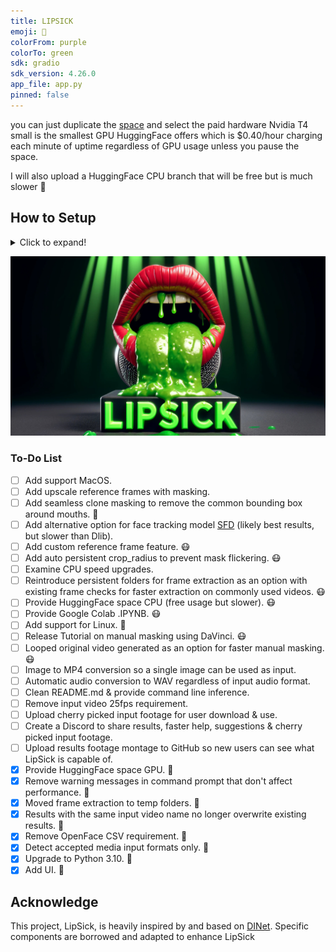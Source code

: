```yaml
---
title: LIPSICK
emoji: 🤮
colorFrom: purple
colorTo: green
sdk: gradio
sdk_version: 4.26.0
app_file: app.py
pinned: false
---
```

you can just duplicate the [space](https://huggingface.co/spaces/Inferencer/LipSick) and select the paid hardware Nvidia T4 small is 
the smallest GPU HuggingFace offers which is $0.40/hour charging each minute of uptime regardless of GPU usage unless you pause the space.

I will also upload a HuggingFace CPU branch that will be free but is much slower 🤮

## How to Setup
<details>
<summary>Click to expand!</summary>

### Important! 
Set your space to private, or users will keep restarting your sleeping space and you will be charged.

#### Step 1: Duplicate the Space
Select the 3 dots on the top right of the space then click "Duplicate Space" from the dropdown.
![LipSick Logo](/utils/InstallHelp/Step1.jpg)

#### Step 2: Select Your Hardware
I recommend the cheapest GPU, which is NVIDIA T4 small.
![LipSick Logo](/utils/InstallHelp/Step2.jpg)

#### Step 3: Select the Sleep Time
Select the sleep time which will stop you from being charged after a period of inactivity.
![LipSick Logo](/utils/InstallHelp/Step3.jpg)

</details>


![LipSick Logo](/utils/logo/LipSick_bg.jpg)

### To-Do List

- [ ] Add support MacOS.
- [ ] Add upscale reference frames with masking. 
- [ ] Add seamless clone masking to remove the common bounding box around mouths. 🤕
- [ ] Add alternative option for face tracking model [SFD](https://github.com/1adrianb/face-alignment) (likely best results, but slower than Dlib).
- [ ] Add custom reference frame feature. 😷
- [ ] Add auto persistent crop_radius to prevent mask flickering. 😷
- [ ] Examine CPU speed upgrades.
- [ ] Reintroduce persistent folders for frame extraction as an option with existing frame checks for faster extraction on commonly used videos. 😷
- [ ] Provide HuggingFace space CPU (free usage but slower). 😷
- [ ] Provide Google Colab .IPYNB. 😷
- [ ] Add support for Linux. 🤢
- [ ] Release Tutorial on manual masking using DaVinci. 😷
- [ ] Looped original video generated as an option for faster manual masking. 😷
- [ ] Image to MP4 conversion so a single image can be used as input.
- [ ] Automatic audio conversion to WAV regardless of input audio format.
- [ ] Clean README.md & provide command line inference.
- [ ] Remove input video 25fps requirement.
- [ ] Upload cherry picked input footage for user download & use.
- [ ] Create a Discord to share results, faster help, suggestions & cherry picked input footage.
- [ ] Upload results footage montage to GitHub so new users can see what LipSick is capable of.
- [x] Provide HuggingFace space GPU. 🤮
- [x] Remove warning messages in command prompt that don't affect performance. 🤢
- [x] Moved frame extraction to temp folders. 🤮
- [x] Results with the same input video name no longer overwrite existing results. 🤮
- [x] Remove OpenFace CSV requirement. 🤮
- [x] Detect accepted media input formats only. 🤮
- [x] Upgrade to Python 3.10. 🤮
- [x] Add UI. 🤮

## Acknowledge

This project, LipSick, is heavily inspired by and based on [DINet](https://github.com/MRzzm/DINet). Specific components are borrowed and adapted to enhance LipSick
